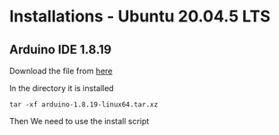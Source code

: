 # Installations - Ubuntu 20.04.5 LTS


## Arduino IDE 1.8.19

Download the file from [here](https://www.arduino.cc/en/software#:~:text=IDE%20(1.8.X)-,Arduino%20IDE%201.8.19,-The%20open%2Dsource)

In the directory it is installed

```
tar -xf arduino-1.8.19-linux64.tar.xz
```

Then We need to use the install script 

